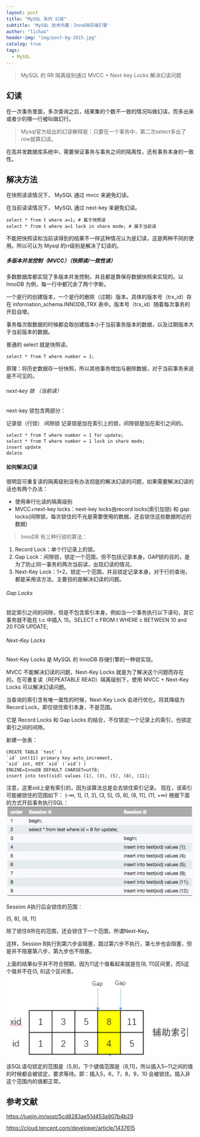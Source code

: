 ```yaml
---
layout: post
title: "MySQL 系列 幻读"
subtitle: 'MySQL 技术内幕：InnoDB存储引擎'
author: "lichao"
header-img: "img/post-bg-2015.jpg"
catalog: true
tags:
  - MySQL
---
```


> MySQL 的 RR 隔离级别通过 MVCC + Next-key Locks 解决幻读问题

## 幻读

在一次事务里面，多次查询之后，结果集的个数不一致的情况叫做幻读。而多出来或者少的哪一行被叫做幻行。

> Mysql官方给出的幻读解释是：只要在一个事务中，第二次select多出了row就算幻读。


在高并发数据库系统中，需要保证事务与事务之间的隔离性，还有事务本身的一致性。


## 解决方法
在快照读读情况下， MySQL 通过 mvcc 来避免幻读。

在当前读读情况下， MySQL 通过 next-key 来避免幻读。
```
select * from t where a=1; # 属于快照读
select * from t where a=1 lock in share mode; # 属于当前读
```
不能把快照读和当前读得到的结果不一样这种情况认为是幻读，这是两种不同的使用。所以可认为 Mysql 的rr级别是解决了幻读的。
##### 多版本并发控制（MVCC）（快照读/一致性读）
多数数据库都实现了多版本并发控制，并且都是靠保存数据快照来实现的。以 InnoDB 为例，每一行中都冗余了两个字断。

一个是行的创建版本，一个是行的删除（过期）版本。具体的版本号（trx_id）存在 information_schema.INNODB_TRX 表中。版本号（trx_id）随着每次事务的开启自增。

事务每次取数据的时候都会取创建版本小于当前事务版本的数据，以及过期版本大于当前版本的数据。

普通的 select 就是快照读。

```  
select * from T where number = 1;
```

原理：将历史数据存一份快照，所以其他事务增加与删除数据，对于当前事务来说是不可见的。

###### next-key 锁 （当前读）

next-key 锁包含两部分：

记录锁（行锁）
间隙锁
记录锁是加在索引上的锁，间隙锁是加在索引之间的。

```
select * from T where number = 1 for update;
select * from T where number = 1 lock in share mode;
insert update 
delete

```






#### 如何解决幻读
很明显可重复读的隔离级别没有办法彻底的解决幻读的问题，如果需要解决幻读的话也有两个办法：
* 使用串行化读的隔离级别
*  MVCC+next-key locks：next-key locks由record locks(索引加锁) 和 gap locks(间隙锁，每次锁住的不光是需要使用的数据，还会锁住这些数据附近的数据)

> InnoDB 有三种行锁的算法：
1. Record Lock：单个行记录上的锁。
2. Gap Lock：间隙锁，锁定一个范围，但不包括记录本身。GAP锁的目的，是为了防止同一事务的两次当前读，出现幻读的情况。
3. Next-Key Lock：1+2，锁定一个范围，并且锁定记录本身。对于行的查询，都是采用该方法，主要目的是解决幻读的问题。

###### Gap Locks 
锁定索引之间的间隙，但是不包含索引本身。例如当一个事务执行以下语句，其它事务就不能在 t.c 中插入 15。SELECT c FROM t WHERE c BETWEEN 10 and 20 FOR UPDATE;

###### Next-Key Locks
Next-Key Locks 是 MySQL 的 InnoDB 存储引擎的一种锁实现。

MVCC 不能解决幻读的问题，Next-Key Locks 就是为了解决这个问题而存在的。在可重复读（REPEATABLE READ）隔离级别下，使用 MVCC + Next-Key Locks 可以解决幻读问题。

当查询的索引含有唯一属性的时候，Next-Key Lock 会进行优化，将其降级为Record Lock，即仅锁住索引本身，不是范围。

它是 Record Locks 和 Gap Locks 的结合，不仅锁定一个记录上的索引，也锁定索引之间的间隙。

新建一张表：

```
CREATE TABLE `test` ( 
`id` int(11) primary key auto_increment, 
`xid` int, KEY `xid` (`xid`) ) 
ENGINE=InnoDB DEFAULT CHARSET=utf8; 
insert into test(xid) values (1), (3), (5), (8), (11);
```

注意，这里xid上是有索引的，因为该算法总是会去锁住索引记录。
现在，该索引可能被锁住的范围如下：
(-∞, 1], (1, 3], (3, 5], (5, 8], (8, 11], (11, +∞)
根据下面的方式开启事务执行SQL：
![存储概览](/img/mysql/8.png)

Session A执行后会锁住的范围： 

(5, 8], (8, 11]

除了锁住8所在的范围，还会锁住下一个范围，所谓Next-Key。

这样，Session B执行到第六步会阻塞，跳过第六步不执行，第七步也会阻塞，但是并不阻塞第八步，第九步也不阻塞。

上面的结果似乎并不符合预期，因为11这个值看起来就是在(8, 11]区间里，而5这个值并不在(5, 8]这个区间里。
![存储概览](/img/mysql/9.png)

该SQL语句锁定的范围是（5,8]，下个键值范围是（8,11]，所以插入5~11之间的值的时候都会被锁定，要求等待。即：插入5，6，7，8，9，10 会被锁住。插入非这个范围内的值都正常。

## 参考文献
https://juejin.im/post/5cd8283ae51d453a907b4b29

https://cloud.tencent.com/developer/article/1437615